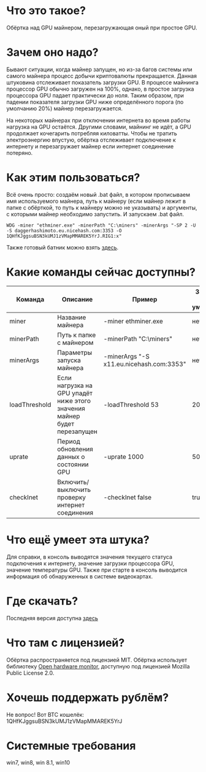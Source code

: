 # Что это такое?

Обёртка над GPU майнером, перезагружающая оный при простое GPU.

# Зачем оно надо?

Бывают ситуации, когда майнер запущен, но из-за багов системы или самого майнера процесс добычи криптовалюты прекращается. Данная штуковина отслеживает показатель загрузки GPU. В процессе майнинга процессор GPU обычно загружен на 100%, однако, в простое загрузка процессора GPU падает практически до ноля. Таким образом, при падении показателя загрузки GPU ниже определённого порога (по умолчанию 20%) майнер перезагружается.

На некоторых майнерах при отключении интернета во время работы нагрузка на GPU остаётся. Другими словами, майнинг не идёт, а GPU продолжает кочегарить потребляя киловатты. Чтобы не тратить электроэнергию впустую, обёртка отслеживает подключение к интернету и перезагружает майнер если интернет соединение потеряно.

# Как этим пользоваться?

Всё очень просто: создаём новый .bat файл, в котором прописываем имя используемого майнера, путь к майнеру (если майнер лежит в папке с обёрткой, то путь к майнеру можно не указывать) и аргументы, с которыми майнер необходимо запустить. И запускаем .bat файл.
```batch
WDG -miner "ethminer.exe" -minerPath "C:\miners" -minerArgs "-SP 2 -U -S daggerhashimoto.eu.nicehash.com:3353 -O 1QHfKJggsuBSN3kUMJ1zVMapMMAREK5YrJ.RIG1:x"
```
Также готовый батник можно взять [здесь](https://github.com/kaseat/MinerWatchdog/blob/master/Builds/1.0.0.0/start.bat).

# Какие команды сейчас доступны?

| Команда | Описание | Пример | Значение по умолчанию |
| ------ | ------ | ------ | ------ |
| miner | Название майнера | -miner ethminer.exe | нет |
| minerPath | Путь к папке с майнером | -minerPath "C:\miners" | нет |
| minerArgs | Параметры запуска майнера | -minerArgs "-S x11.eu.nicehash.com:3353" | нет |
| loadThreshold | Если нагрузка на GPU упадёт ниже этого значения майнер будет перезапущен | -loadThreshold 53 | 20 % |
| uprate | Период обновления данных о состоянии GPU | -uprate 1000 | 5000 ms |
| checkInet | Включить/выключить проверку интернет соединения | -checkInet false | true |

# Что ещё умеет эта штука?

Для справки, в консоль выводятся значения текущего статуса подключения к интернету, значение загрузки процессора GPU, значение температуры GPU. Также при старте в консоль выводится информация об обнаруженных в системе видеокартах.

# Где скачать?

Последняя версия доступна [здесь](https://github.com/kaseat/MinerWatchdog/blob/master/Builds/1.0.0.0/)

# Что там с лицензией?

Обёртка распространяется под лицензией MIT. Обёртка использует библиотеку [Open hardware monitor](http://openhardwaremonitor.org/), доступную под лицензией Mozilla Public License 2.0.

# Хочешь поддержать рублём?

Не вопрос! Вот BTC кошелёк: 1QHfKJggsuBSN3kUMJ1zVMapMMAREK5YrJ

# Системные требования
win7, win8, win 8.1, win10
